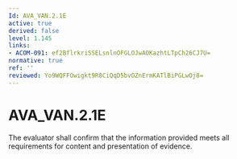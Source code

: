 ```yaml
---
Id: AVA_VAN.2.1E
active: true
derived: false
level: 1.145
links:
- ACOM-091: ef2BflrkriSSELsnlnOFGLOJwAOKazhtLTpCh26CJ7U=
normative: true
ref: ''
reviewed: Yo9WQFFOwigkt9R8CiQqD5bvOZnErmKATlBiPGLwOj8=
---
```


# AVA_VAN.2.1E

The evaluator shall confirm that the information provided meets all requirements for content and presentation of evidence.